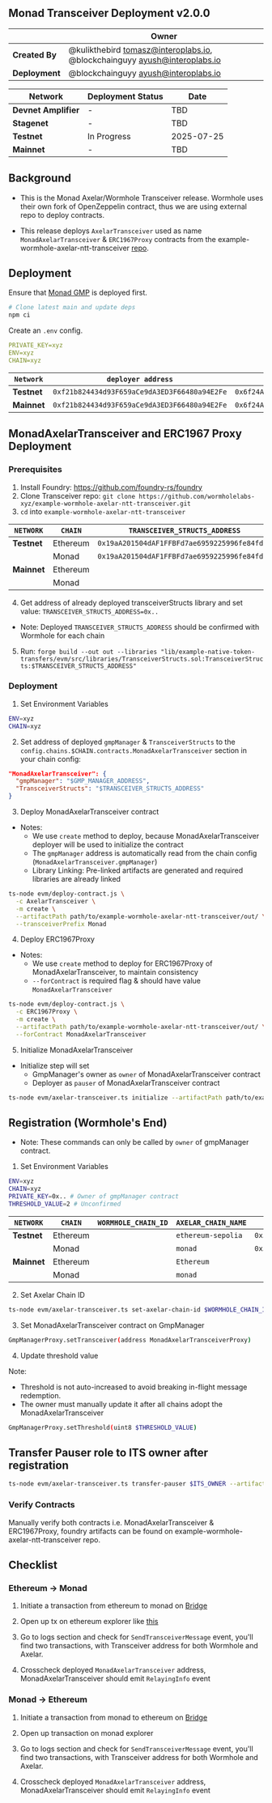 ## Monad Transceiver Deployment v2.0.0

|                | **Owner**                                                                     |
|----------------|-------------------------------------------------------------------------------|
| **Created By** | @kulikthebird <tomasz@interoplabs.io>, @blockchainguyy <ayush@interoplabs.io> |
| **Deployment** | @blockchainguyy <ayush@interoplabs.io>                                        |

| **Network**          | **Deployment Status** | **Date**   |
|----------------------|-----------------------|------------|
| **Devnet Amplifier** | -                     | TBD        |
| **Stagenet**         | -                     | TBD        |
| **Testnet**          | In Progress           | 2025-07-25 |
| **Mainnet**          | -                     | TBD        |

## Background

- This is the Monad Axelar/Wormhole Transceiver release. Wormhole uses their own fork of OpenZeppelin contract, thus we are using external repo to deploy contracts.

- This release deploys `AxelarTransceiver` used as name `MonadAxelarTransceiver` & `ERC1967Proxy` contracts from the example-wormhole-axelar-ntt-transceiver [repo](https://github.com/wormholelabs-xyz/example-wormhole-axelar-ntt-transceiver).

## Deployment

Ensure that [Monad GMP](../evm/2025-05-Monad-GMP-v6.0.4.md) is deployed first.

```bash
# Clone latest main and update deps
npm ci
```

Create an `.env` config.

```yaml
PRIVATE_KEY=xyz
ENV=xyz
CHAIN=xyz
```

| `Network`   | `deployer address`                           | `ITS_OWNER`                                  |
|-------------|----------------------------------------------|----------------------------------------------|
| **Testnet** | `0xf21b824434d93F659aCe9dA3ED3F66480a94E2Fe` | `0x6f24A47Fc8AE5441Eb47EFfC3665e70e69Ac3F05` |
| **Mainnet** | `0xf21b824434d93F659aCe9dA3ED3F66480a94E2Fe` | `0x6f24A47Fc8AE5441Eb47EFfC3665e70e69Ac3F05` |

## MonadAxelarTransceiver and ERC1967 Proxy Deployment

### Prerequisites

1. Install Foundry: https://github.com/foundry-rs/foundry
2. Clone Transceiver repo: `git clone https://github.com/wormholelabs-xyz/example-wormhole-axelar-ntt-transceiver.git`
3. `cd` into `example-wormhole-axelar-ntt-transceiver` 

| `NETWORK`   | `CHAIN`  | `TRANSCEIVER_STRUCTS_ADDRESS`                | `GMP_MANAGER_ADDRESS`                        |
|-------------|----------|----------------------------------------------|----------------------------------------------|
| **Testnet** | Ethereum | `0x19aA201504dAF1FFBFd7ae6959225996fe84fdc6` | `0xdaee3a6b4196e3e46015b364f1dae54ceae74a91` |
|             | Monad    | `0x19aA201504dAF1FFBFd7ae6959225996fe84fdc6` | `0x641a6608e2959c0D7Fe2a5F267DFDA519ED43d98` |
| **Mainnet** | Ethereum |                                              |                                              |
|             | Monad    |                                              |                                              |

4. Get address of already deployed transceiverStructs library and set value:
`TRANSCEIVER_STRUCTS_ADDRESS=0x..`

- Note: Deployed `TRANSCEIVER_STRUCTS_ADDRESS` should be confirmed with Wormhole for each chain

5. Run: `forge build --out out --libraries "lib/example-native-token-transfers/evm/src/libraries/TransceiverStructs.sol:TransceiverStructs:$TRANSCEIVER_STRUCTS_ADDRESS"`

### Deployment

1. Set Environment Variables

```bash
ENV=xyz
CHAIN=xyz
```

2. Set address of deployed `gmpManager` & `TransceiverStructs` to the `config.chains.$CHAIN.contracts.MonadAxelarTransceiver` section in your chain config:

```json
"MonadAxelarTransceiver": {
  "gmpManager": "$GMP_MANAGER_ADDRESS",
  "TransceiverStructs": "$TRANSCEIVER_STRUCTS_ADDRESS"
}
```

3. Deploy MonadAxelarTransceiver contract

- Notes:
    - We use `create` method to deploy, because MonadAxelarTransceiver deployer will be used to initialize the contract
    - The `gmpManager` address is automatically read from the chain config (`MonadAxelarTransceiver.gmpManager`)
    - Library Linking: Pre-linked artifacts are generated and required libraries are already linked

```bash
ts-node evm/deploy-contract.js \
  -c AxelarTransceiver \
  -m create \
  --artifactPath path/to/example-wormhole-axelar-ntt-transceiver/out/ \
  --transceiverPrefix Monad
```

4. Deploy ERC1967Proxy 

- Notes:
    - We use `create` method to deploy for ERC1967Proxy of MonadAxelarTransceiver, to maintain consistency
    - `--forContract` is required flag & should have value `MonadAxelarTransceiver`

```bash
ts-node evm/deploy-contract.js \
  -c ERC1967Proxy \
  -m create \
  --artifactPath path/to/example-wormhole-axelar-ntt-transceiver/out/ \
  --forContract MonadAxelarTransceiver
```

5. Initialize MonadAxelarTransceiver 

- Initialize step will set
    - GmpManager's owner as `owner` of MonadAxelarTransceiver contract
    - Deployer as `pauser` of MonadAxelarTransceiver contract

```bash
ts-node evm/axelar-transceiver.ts initialize --artifactPath path/to/example-wormhole-axelar-ntt-transceiver/out/ --transceiverPrefix Monad
```

## Registration (Wormhole's End)

- Note: These commands can only be called by `owner` of gmpManager contract.

1. Set Environment Variables

```bash
ENV=xyz
CHAIN=xyz
PRIVATE_KEY=0x.. # Owner of gmpManager contract
THRESHOLD_VALUE=2 # Unconfirmed
```

| `NETWORK`   | `CHAIN`  | `WORMHOLE_CHAIN_ID` | `AXELAR_CHAIN_NAME` | `TRANSCEIVER_ADDRESS`                        |
|-------------|----------|---------------------|---------------------|----------------------------------------------|
| **Testnet** | Ethereum |                     | `ethereum-sepolia`  | `0x50beAbe4883981624aEa01F737B040d1e3Fe83FB` |
|             | Monad    |                     | `monad`             | `0x50beAbe4883981624aEa01F737B040d1e3Fe83FB` |
| **Mainnet** | Ethereum |                     | `Ethereum`          |                                              |
|             | Monad    |                     | `monad`             |                                              |

2. Set Axelar Chain ID

```bash
ts-node evm/axelar-transceiver.ts set-axelar-chain-id $WORMHOLE_CHAIN_ID $AXELAR_CHAIN_NAME $TRANSCEIVER_ADDRESS --artifactPath path/to/example-wormhole-axelar-ntt-transceiver/out/ --transceiverPrefix Monad
```

3. Set MonadAxelarTransceiver contract on GmpManager

```bash
GmpManagerProxy.setTransceiver(address MonadAxelarTransceiverProxy)
```

4. Update threshold value

Note: 
- Threshold is not auto-increased to avoid breaking in-flight message redemption.
- The owner must manually update it after all chains adopt the MonadAxelarTransceiver

```bash
GmpManagerProxy.setThreshold(uint8 $THRESHOLD_VALUE)
```

## Transfer Pauser role to ITS owner after registration

```bash
ts-node evm/axelar-transceiver.ts transfer-pauser $ITS_OWNER --artifactPath path/to/example-wormhole-axelar-ntt-transceiver/out/ --transceiverPrefix Monad
```

### Verify Contracts

Manually verify both contracts i.e. MonadAxelarTransceiver & ERC1967Proxy, foundry artifacts can be found on example-wormhole-axelar-ntt-transceiver repo.

## Checklist

### Ethereum -> Monad 

1. Initiate a transaction from ethereum to monad on [Bridge](https://monadbridge.com/)

2. Open up tx on ethereum explorer like [this](https://sepolia.etherscan.io/tx/0x417d5fadffecc197921ddf6893bdc0a3cc1b74059d293fdacc49cfefa830129c)

3. Go to logs section and check for `SendTransceiverMessage` event, you'll find two transactions, with Transceiver address for both Wormhole and Axelar.

4. Crosscheck deployed `MonadAxelarTransceiver` address, MonadAxelarTransceiver should emit `RelayingInfo` event 

### Monad -> Ethereum

1. Initiate a transaction from monad to ethereum on [Bridge](https://monadbridge.com/)

2. Open up transaction on monad explorer

3. Go to logs section and check for `SendTransceiverMessage` event, you'll find two transactions, with Transceiver address for both Wormhole and Axelar.

4. Crosscheck deployed `MonadAxelarTransceiver` address, MonadAxelarTransceiver should emit `RelayingInfo` event 
